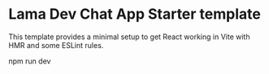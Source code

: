 # Lama Dev Chat App Starter template

This template provides a minimal setup to get React working in Vite with HMR and some ESLint rules.


npm run dev
